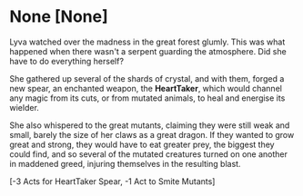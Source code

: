 # None [None]
Lyva watched over the madness in the great forest glumly. This was what happened when there wasn't a serpent guarding the atmosphere. Did she have to do everything herself?    

She gathered up several of the shards of crystal, and with them, forged a new spear, an enchanted weapon, the **HeartTaker**, which would channel any magic from its cuts, or from mutated animals, to heal and energise its wielder.    

She also whispered to the great mutants, claiming they were still weak and small, barely the size of her claws as a great dragon. If they wanted to grow great and strong, they would have to eat greater prey, the biggest they could find, and so several of the mutated creatures turned on one another in maddened greed, injuring themselves in the resulting blast.     

[-3 Acts for HeartTaker Spear, -1 Act to Smite Mutants]
